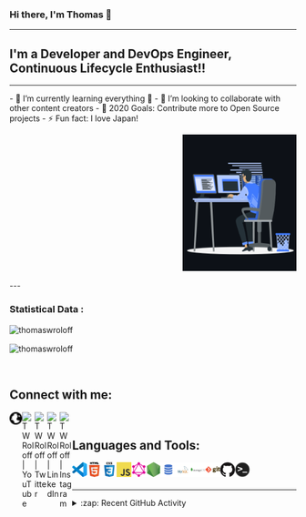 ### Hi there, I'm Thomas  👋

---

## I'm a  Developer and DevOps Engineer, Continuous Lifecycle Enthusiast!!

---
<p align="left">
- 🌱 I’m currently learning everything 🤣
- 👯 I’m looking to collaborate with other content creators
- 🥅 2020 Goals: Contribute more to Open Source projects
- ⚡ Fun fact: I love Japan! 
</p>
<p align="right"><img src="https://github.com/TWRoloff/TWRoloff/blob/master/animation_500_kxa883sd.gif?raw=truef" alt="twroloff" width="200px" height="240px"/></p>
---
<h3> Statistical Data :</h3>
<p><img align="center"
    src="https://github-readme-stats.vercel.app/api/top-langs?username=twroloff&show_icons=true&locale=en&bg_color=0d1117&text_color=ffffff&layout=compact"
    alt="thomaswroloff" 
    bg_color=#808080/></p>
<p><img align="center"
    src="https://github-readme-stats.vercel.app/api?username=twroloff&show_icons=true&theme=radical"
    alt="thomaswroloff" 
    bg_color=#808080/></p>
<br>
<p align="left"> 
<h2>Connect with me:</h2>

[<img align="left" alt="TWRoloff.com" width="22px" src="https://raw.githubusercontent.com/iconic/open-iconic/master/svg/globe.svg" />][website]
[<img align="left" alt="TWRoloff | YouTube" width="22px" src="https://cdn.jsdelivr.net/npm/simple-icons@v3/icons/youtube.svg" />][youtube]
[<img align="left" alt="TWRoloff | Twitter" width="22px" src="https://cdn.jsdelivr.net/npm/simple-icons@v3/icons/twitter.svg" />][twitter]
[<img align="left" alt="TWRoloff | LinkedIn" width="22px" src="https://cdn.jsdelivr.net/npm/simple-icons@v3/icons/linkedin.svg" />][xing]
[<img align="left" alt="TWRoloff | Instagram" width="22px" src="https://cdn.jsdelivr.net/npm/simple-icons@v3/icons/instagram.svg" />][instagram]

[website]: https://thomasroloff.com
[twitter]: https://twitter.com/ThomasWRoloff
[youtube]: https://youtube.com/TWRoloff
[instagram]: https://instagram.com/TWRoloff
[xing]: https://www.xing.com/profile/Thomas_Roloff8/cv
[jsplaylist]: https://www.youtube.com/playlist?list=PLkwxH9e_vrALRJKu7wfXby3MKeflhTu6B
[cssplaylist]: https://www.youtube.com/playlist?list=PLkwxH9e_vrALSdvZuEh6gqQdmDoDIoqz4
[reactplaylist]: https://www.youtube.com/playlist?list=PLkwxH9e_vrAK4TdffpxKY3QGyHCpxFcQ0
</p>
<br>


<p align="left">
   <h2> Languages and Tools:</h2>
<img align="left" alt="Visual Studio Code" width="26px" src="https://raw.githubusercontent.com/github/explore/80688e429a7d4ef2fca1e82350fe8e3517d3494d/topics/visual-studio-code/visual-studio-code.png" />
<img align="left" alt="HTML5" width="26px" src="https://raw.githubusercontent.com/github/explore/80688e429a7d4ef2fca1e82350fe8e3517d3494d/topics/html/html.png" />
<img align="left" alt="CSS3" width="26px" src="https://raw.githubusercontent.com/github/explore/80688e429a7d4ef2fca1e82350fe8e3517d3494d/topics/css/css.png" />
<img align="left" alt="JavaScript" width="26px" src="https://raw.githubusercontent.com/github/explore/80688e429a7d4ef2fca1e82350fe8e3517d3494d/topics/javascript/javascript.png" />
<img align="left" alt="GraphQL" width="26px" src="https://raw.githubusercontent.com/github/explore/80688e429a7d4ef2fca1e82350fe8e3517d3494d/topics/graphql/graphql.png" />
<img align="left" alt="Node.js" width="26px" src="https://raw.githubusercontent.com/github/explore/80688e429a7d4ef2fca1e82350fe8e3517d3494d/topics/nodejs/nodejs.png" />
<img align="left" alt="SQL" width="26px" src="https://raw.githubusercontent.com/github/explore/80688e429a7d4ef2fca1e82350fe8e3517d3494d/topics/sql/sql.png" />
<img align="left" alt="MySQL" width="26px" src="https://raw.githubusercontent.com/github/explore/80688e429a7d4ef2fca1e82350fe8e3517d3494d/topics/mysql/mysql.png" />
<img align="left" alt="MongoDB" width="26px" src="https://raw.githubusercontent.com/github/explore/80688e429a7d4ef2fca1e82350fe8e3517d3494d/topics/mongodb/mongodb.png" />
<img align="left" alt="Git" width="26px" src="https://raw.githubusercontent.com/github/explore/80688e429a7d4ef2fca1e82350fe8e3517d3494d/topics/git/git.png" />
<img align="left" alt="GitHub" width="26px" src="https://raw.githubusercontent.com/github/explore/78df643247d429f6cc873026c0622819ad797942/topics/github/github.png" />
<img align="left" alt="Terminal" width="26px" src="https://raw.githubusercontent.com/github/explore/80688e429a7d4ef2fca1e82350fe8e3517d3494d/topics/terminal/terminal.png" />
</p>
<br>
<br>

---
<p align="right">
<details>
  <summary>:zap: Recent GitHub Activity</summary>
  
<!--START_SECTION:activity-->
1. 💪 Opened PR [#259](https://github.com/florinpop17/app-ideas/pull/259) in [florinpop17/app-ideas](https://github.com/florinpop17/app-ideas)
2. 🎉 Merged PR [#13](https://github.com/TWRoloff/TWRoloff/pull/13) in [TWRoloff/TWRoloff](https://github.com/TWRoloff/TWRoloff)
3. 💪 Opened PR [#13](https://github.com/TWRoloff/TWRoloff/pull/13) in [TWRoloff/TWRoloff](https://github.com/TWRoloff/TWRoloff)
4. 🎉 Merged PR [#12](https://github.com/TWRoloff/TWRoloff/pull/12) in [TWRoloff/TWRoloff](https://github.com/TWRoloff/TWRoloff)
5. 💪 Opened PR [#12](https://github.com/TWRoloff/TWRoloff/pull/12) in [TWRoloff/TWRoloff](https://github.com/TWRoloff/TWRoloff)
<!--END_SECTION:activity-->

</details>
</p>
